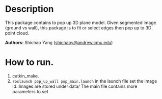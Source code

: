# Description #
This package contains to pop up 3D plane model. Given segmented image (ground vs wall), this package is to fit or select edges then pop up to 3D point cloud.

**Authors:** Shichao Yang (shichaoy@andrew.cmu.edu)

# How to run.
1. catkin_make.
2. `roslaunch pop_up_wall pop_main.launch`  in the launch file set the image id. Images are stored under data/  The main file contains more parameters to set
